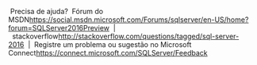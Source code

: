 <Token xmlns:xlink="http://www.w3.org/1999/xlink"><para><mediaLinkInline><image xlink:href="173ab206-1146-43d1-ba3c-35a212f09a14"/></mediaLinkInline> Precisa de ajuda?&#160;&#160;<externalLink><linkText>Fórum do MSDN</linkText><linkUri>https://social.msdn.microsoft.com/Forums/sqlserver/en-US/home?forum=SQLServer2016Preview</linkUri></externalLink>&#160;&#160;|&#160;&#160;<externalLink><linkText>stackoverflow</linkText><linkUri>http://stackoverflow.com/questions/tagged/sql-server-2016</linkUri></externalLink>&#160;&#160;|&#160;&#160;Registre um problema ou sugestão no&#160;<externalLink><linkText>Microsoft Connect</linkText><linkUri>https://connect.microsoft.com/SQLServer/Feedback</linkUri></externalLink></para></Token>

